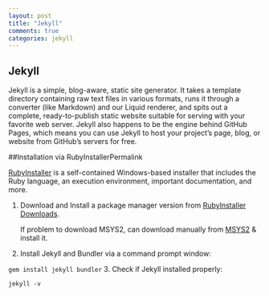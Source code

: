 ```yaml
---
layout: post
title: "Jekyll"
comments: true
categories: jekyll
---
```


## Jekyll
Jekyll is a simple, blog-aware, static site generator. It takes a template directory containing raw text files in various formats, runs it through a converter (like Markdown) and our Liquid renderer, and spits out a complete, ready-to-publish static website suitable for serving with your favorite web server. Jekyll also happens to be the engine behind GitHub Pages, which means you can use Jekyll to host your project’s page, blog, or website from GitHub’s servers for free.

##Installation via RubyInstallerPermalink

[RubyInstaller](https://rubyinstaller.org/) is a self-contained Windows-based installer that includes the Ruby language, an execution environment, important documentation, and more.

1. Download and Install a package manager version from [RubyInstaller Downloads](https://rubyinstaller.org/downloads/).
    
    If problem to download MSYS2, can download manually from [MSYS2](https://sourceforge.net/projects/msys2/files/Base/x86_64/msys2-x86_64-20161025.exe/download) & install it.
2. Install Jekyll and Bundler via a command prompt window: 

```gem install jekyll bundler```
3. Check if Jekyll installed properly: 

```jekyll -v```